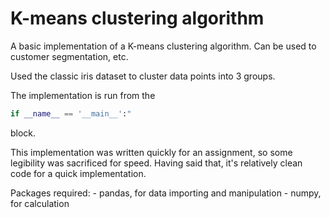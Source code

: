 # K-means clustering algorithm

A basic implementation of a K-means clustering algorithm. Can be used to customer segmentation, etc.

Used the classic iris dataset to cluster data points into 3 groups.

The implementation is run from the

~~~~ python
if __name__ == '__main__':"
~~~~
block.

This implementation was written quickly for an assignment, so some legibility was sacrificed for speed. Having said that, it's relatively clean code for a quick implementation.

Packages required:
    - pandas, for data importing and manipulation
    - numpy, for calculation
